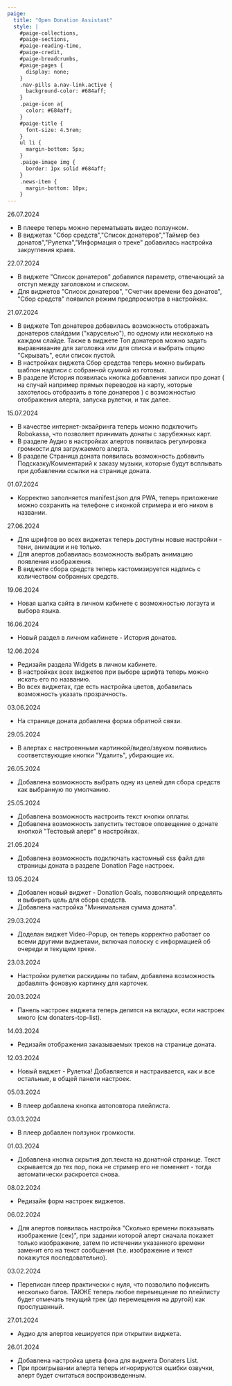 ```yaml
---
paige:
  title: "Open Donation Assistant"
  style: |
    #paige-collections,
    #paige-sections,
    #paige-reading-time,
    #paige-credit,
    #paige-breadcrumbs,
    #paige-pages {
      display: none;
    }
    .nav-pills a.nav-link.active {
      background-color: #684aff;
    }
    .paige-icon a{
      color: #684aff;
    }
    #paige-title {
      font-size: 4.5rem;
    }
    ul li {
      margin-bottom: 5px;
    }
    .paige-image img {
      border: 1px solid #684aff;
    }
    .news-item {
      margin-bottom: 10px;
    }
---
```


<div class="container-fluid">
    <div class="justify-content-center row">
        <div class="news-item">
            <p class="fw-bold text-left">26.07.2024</p>
            <ul>
                <li>
                    В плеере теперь можно перематывать видео ползунком.
                </li>
                <li>
                    В виджетах "Сбор средств","Список донатеров","Таймер без донатов","Рулетка","Информация о треке" добавилась настройка закругления краев.
                </li>
            </ul>
        </div>
        <div class="news-item">
            <p class="fw-bold text-left">22.07.2024</p>
            <ul>
                <li>
                    В виджете "Список донатеров" добавился параметр, отвечающий за отступ между заголовком и списком.
                </li>
                <li>
                    Для виджетов "Список донатеров", "Счетчик времени без донатов", "Сбор средств" появился режим предпросмотра в настройках.
                </li>
            </ul>
        </div>
        <div class="news-item">
            <p class="fw-bold text-left">21.07.2024</p>
            <ul>
                <li>
                    В виджете Топ донатеров добавилась возможность отображать донатеров слайдами ("каруселью"), по одному или несколько на каждом слайде. Также в виджете Топ донатеров можно задать выравнивание для заголовка или для списка и выбрать опцию "Скрывать", если список пустой.
                </li>
                <li>
            В настройках виджета Сбор средства теперь можно выбирать шаблон надписи с собранной суммой из готовых.
                </li>
                <li>
            В разделе История появилась кнопка добавления записи про донат ( на случай например прямых переводов на карту, которые захотелось отобразить в топе донатеров ) с возможностью отображения алерта, запуска рулетки, и так далее.
                </li>
            </ul>
        </div>
        <div class="news-item">
            <p class="fw-bold text-left">15.07.2024</p>
            <ul>
                <li>
            В качестве интернет-эквайринга теперь можно  подключить Robokassa, что позволяет принимать донаты с зарубежных карт.
                </li>
                <li>
            В разделе  Аудио в настройках алертов  появилась регулировка громкости для загружаемого алерта.
                </li>
                <li>
            В разделе  Страница доната появилась возможность добавить  Подсказку/Комментарий к заказу музыки, которые  будут всплывать при добавлении ссылки на странице доната.
                </li>
            </ul>
        </div>
        <div class="news-item">
            <p class="fw-bold text-left">01.07.2024</p>
            <ul>
                <li>
            Корректно заполняется manifest.json для PWA, теперь приложение можно сохранить на телефоне с иконкой стримера и его ником в названии.
                </li>
            </ul>
        </div>
        <div class="news-item">
            <p class="fw-bold text-left">27.06.2024</p>
            <ul>
                <li>
                    Для шрифтов во всех виджетах теперь доступны новые настройки - тени, анимации и не только.
                </li>
                <li>
                    Для алертов добавилась возможность выбрать анимацию появления  изображения.
                </li>
                <li>
            В виджете сбора средств теперь кастомизируется надпись с количеством собранных  средств.
                </li>
            </ul>
        </div>
        <div class="news-item">
            <p class="fw-bold text-left">19.06.2024</p>
            <ul>
                <li>
                    Новая шапка сайта в личном кабинете с возможностью логаута и выбора языка.
                </li>
            </ul>
        </div>
        <div class="news-item">
            <p class="fw-bold text-left">16.06.2024</p>
            <ul>
                <li>
                    Новый раздел в личном кабинете - История донатов.
                </li>
            </ul>
        </div>
        <div class="news-item">
            <p class="fw-bold text-left">12.06.2024</p>
            <ul>
                <li>
                    Редизайн раздела Widgets в личном кабинете.
                </li>
                <li>
                    В настройках всех виджетов при выборе шрифта теперь можно искать  его по названию.
                </li>
                <li>
                    Во всех виджетах, где есть настройка цветов, добавилась возможность указать прозрачность.
                </li>
            </ul>
        </div>
        <div class="news-item">
            <p class="fw-bold text-left">03.06.2024</p>
            <ul>
                <li>
                    На странице доната добавлена форма обратной связи.
                </li>
            </ul>
        </div>
        <div class="news-item">
            <p class="fw-bold text-left">29.05.2024</p>
            <ul>
                <li>
                    В алертах с настроенными картинкой/видео/звуком появились соответствующие кнопки "Удалить", убирающие их.
                </li>
            </ul>
        </div>
        <div class="news-item">
            <p class="fw-bold text-left">26.05.2024</p>
            <ul>
                <li>
                    Добавлена возможность выбрать одну из целей для сбора средств как выбранную по умолчанию.
                </li>
            </ul>
        </div>
        <div class="news-item">
            <p class="fw-bold text-left">25.05.2024</p>
            <ul>
                <li>
                    Добавлена возможность настроить текст кнопки оплаты.
                </li>
                <li>
                    Добавлена возможность запустить тестовое оповещение о донате кнопкой "Тестовый алерт" в настройках.
                </li>
            </ul>
        </div>
        <div class="news-item">
            <p class="fw-bold text-left">21.05.2024</p>
            <ul>
                <li>
                    Добавлена возможность подключать кастомный css файл для страницы доната в разделе Donation Page настроек.
                </li>
            </ul>
        </div>
        <div class="news-item">
            <p class="fw-bold text-left">13.05.2024</p>
            <ul>
                <li>
                    Добавлен новый виджет - Donation Goals, позволяющий определять и выбирать цель для сбора средств.
                </li>
                <li>
                    Добавлена настройка "Минимальная сумма доната".
                </li>
            </ul>
        </div>
        <div class="news-item">
            <p class="fw-bold text-left">29.03.2024</p>
            <ul>
                <li>
                    Доделан виджет Video-Popup, он теперь корректно работает со всеми другими виджетами, включая полоску с информацией об очереди и текущем треке.
                </li>
            </ul>
        </div>
        <div class="news-item">
            <p class="fw-bold text-left">23.03.2024</p>
            <ul>
                <li>
                   Настройки рулетки раскиданы по табам, добавлена возможность добавлять фоновую картинку для карточек.
                </li>
            </ul>
        </div>
        <div class="news-item">
            <p class="fw-bold text-left">20.03.2024</p>
            <ul>
                <li>
                    Панель настроек виджета теперь делится на вкладки, если настроек много (см donaters-top-list).
                </li>
            </ul>
        </div>
        <div class="news-item">
            <p class="fw-bold text-left">14.03.2024</p>
            <ul>
                <li>
                    Редизайн отображения заказываемых треков на странице доната.
                </li>
            </ul>
        </div>
        <div class="news-item">
            <p class="fw-bold text-left">12.03.2024</p>
            <ul>
                <li>
                    Новый виджет - Рулетка! Добавляется и настраивается, как и все остальные, в общей панели настроек.
                </li>
            </ul>
        </div>
        <div class="news-item">
            <p class="fw-bold text-left">05.03.2024</p>
            <ul>
                <li>
                    В плеер добавлена кнопка автоповтора плейлиста.
                </li>
            </ul>
        </div>
        <div class="news-item">
            <p class="fw-bold text-left">03.03.2024</p>
            <ul>
                <li>
                    В плеер добавлен ползунок громкости.
                </li>
            </ul>
        </div>
        <div class="news-item">
            <p class="fw-bold text-left">01.03.2024</p>
            <ul>
                <li>
                    Добавлена кнопка скрытия доп.текста на донатной странице. Текст скрывается до тех пор, пока не стример его не поменяет - тогда автоматически раскроется снова.
                </li>
            </ul>
        </div>
        <div class="news-item">
            <p class="fw-bold text-left">08.02.2024</p>
            <ul>
                <li>
                    Редизайн форм настроек виджетов.
                </li>
            </ul>
        </div>
        <div class="news-item">
            <p class="fw-bold text-left">06.02.2024</p>
            <ul>
                <li>
                    Для алертов появилась настройка "Сколько времени показывать изображение (сек)", при задании которой алерт сначала покажет только изображение, затем по истечении указанного времени заменит его на текст сообщения (т.е. изображение и текст покажутся последовательно).
                </li>
            </ul>
        </div>
        <div class="news-item">
            <p class="fw-bold text-left">03.02.2024</p>
            <ul>
                <li>
                    Переписан плеер практически с нуля, что позволило пофиксить несколько багов. ТАКЖЕ теперь любое перемещение по плейлисту будет отмечать текущий трек (до перемещения на другой) как прослушанный.
                </li>
            </ul>
        </div>
        <div class="news-item">
            <p class="fw-bold text-left">27.01.2024</p>
            <ul>
                <li>
                    Аудио для алертов кешируется при открытии виджета.
                </li>
            </ul>
        </div>
        <div class="news-item">
            <p class="fw-bold text-left">26.01.2024</p>
            <ul>
                <li>
                    Добавлена настройка цвета фона для виджета Donaters List.
                </li>
                <li>
                    При проигрывании алерта теперь игнорируются ошибки озвучки,
                    алерт будет считаться воспроизведенным.
                </li>
            </ul>
        </div>
    </div>
</div>
